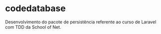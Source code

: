 # codedatabase
Desenvolvimento do pacote de persistência referente ao curso de Laravel com TDD da School of Net.
